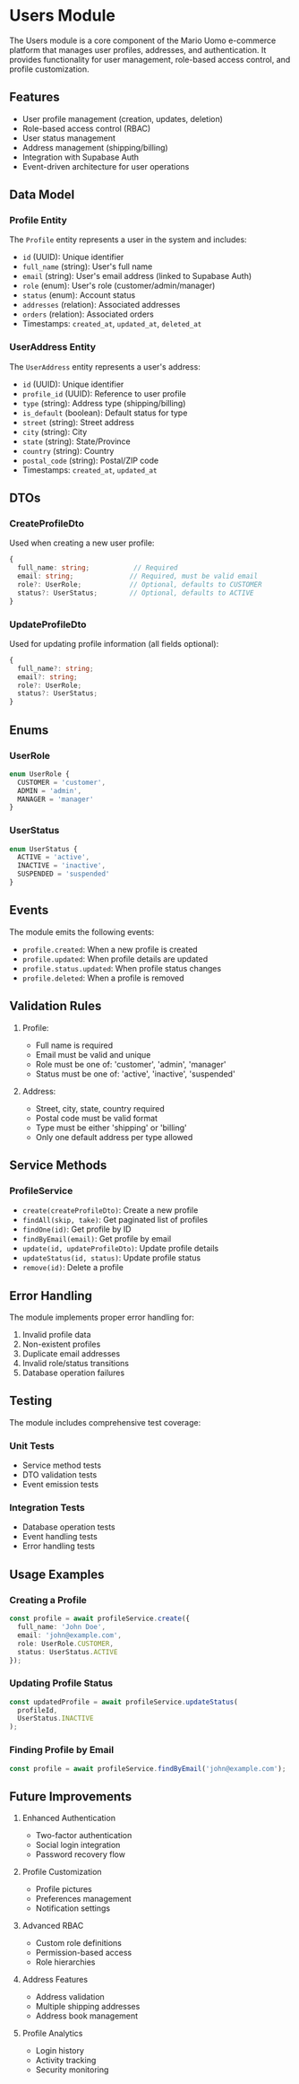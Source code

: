 # Users Module

The Users module is a core component of the Mario Uomo e-commerce platform that manages user profiles, addresses, and authentication. It provides functionality for user management, role-based access control, and profile customization.

## Features

- User profile management (creation, updates, deletion)
- Role-based access control (RBAC)
- User status management
- Address management (shipping/billing)
- Integration with Supabase Auth
- Event-driven architecture for user operations

## Data Model

### Profile Entity

The `Profile` entity represents a user in the system and includes:

- `id` (UUID): Unique identifier
- `full_name` (string): User's full name
- `email` (string): User's email address (linked to Supabase Auth)
- `role` (enum): User's role (customer/admin/manager)
- `status` (enum): Account status
- `addresses` (relation): Associated addresses
- `orders` (relation): Associated orders
- Timestamps: `created_at`, `updated_at`, `deleted_at`

### UserAddress Entity

The `UserAddress` entity represents a user's address:

- `id` (UUID): Unique identifier
- `profile_id` (UUID): Reference to user profile
- `type` (string): Address type (shipping/billing)
- `is_default` (boolean): Default status for type
- `street` (string): Street address
- `city` (string): City
- `state` (string): State/Province
- `country` (string): Country
- `postal_code` (string): Postal/ZIP code
- Timestamps: `created_at`, `updated_at`

## DTOs

### CreateProfileDto

Used when creating a new user profile:

```typescript
{
  full_name: string;           // Required
  email: string;              // Required, must be valid email
  role?: UserRole;            // Optional, defaults to CUSTOMER
  status?: UserStatus;        // Optional, defaults to ACTIVE
}
```

### UpdateProfileDto

Used for updating profile information (all fields optional):

```typescript
{
  full_name?: string;
  email?: string;
  role?: UserRole;
  status?: UserStatus;
}
```

## Enums

### UserRole

```typescript
enum UserRole {
  CUSTOMER = 'customer',
  ADMIN = 'admin',
  MANAGER = 'manager'
}
```

### UserStatus

```typescript
enum UserStatus {
  ACTIVE = 'active',
  INACTIVE = 'inactive',
  SUSPENDED = 'suspended'
}
```

## Events

The module emits the following events:

- `profile.created`: When a new profile is created
- `profile.updated`: When profile details are updated
- `profile.status.updated`: When profile status changes
- `profile.deleted`: When a profile is removed

## Validation Rules

1. Profile:
   - Full name is required
   - Email must be valid and unique
   - Role must be one of: 'customer', 'admin', 'manager'
   - Status must be one of: 'active', 'inactive', 'suspended'

2. Address:
   - Street, city, state, country required
   - Postal code must be valid format
   - Type must be either 'shipping' or 'billing'
   - Only one default address per type allowed

## Service Methods

### ProfileService

- `create(createProfileDto)`: Create a new profile
- `findAll(skip, take)`: Get paginated list of profiles
- `findOne(id)`: Get profile by ID
- `findByEmail(email)`: Get profile by email
- `update(id, updateProfileDto)`: Update profile details
- `updateStatus(id, status)`: Update profile status
- `remove(id)`: Delete a profile

## Error Handling

The module implements proper error handling for:

1. Invalid profile data
2. Non-existent profiles
3. Duplicate email addresses
4. Invalid role/status transitions
5. Database operation failures

## Testing

The module includes comprehensive test coverage:

### Unit Tests
- Service method tests
- DTO validation tests
- Event emission tests

### Integration Tests
- Database operation tests
- Event handling tests
- Error handling tests

## Usage Examples

### Creating a Profile

```typescript
const profile = await profileService.create({
  full_name: 'John Doe',
  email: 'john@example.com',
  role: UserRole.CUSTOMER,
  status: UserStatus.ACTIVE
});
```

### Updating Profile Status

```typescript
const updatedProfile = await profileService.updateStatus(
  profileId,
  UserStatus.INACTIVE
);
```

### Finding Profile by Email

```typescript
const profile = await profileService.findByEmail('john@example.com');
```

## Future Improvements

1. Enhanced Authentication
   - Two-factor authentication
   - Social login integration
   - Password recovery flow

2. Profile Customization
   - Profile pictures
   - Preferences management
   - Notification settings

3. Advanced RBAC
   - Custom role definitions
   - Permission-based access
   - Role hierarchies

4. Address Features
   - Address validation
   - Multiple shipping addresses
   - Address book management

5. Profile Analytics
   - Login history
   - Activity tracking
   - Security monitoring
